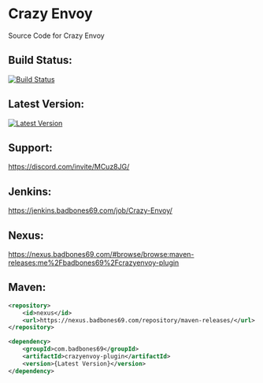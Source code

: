# Crazy Envoy
Source Code for Crazy Envoy

## Build Status:
[![Build Status](https://jenkins.badbones69.com/job/Crazy-Envoy/badge/icon)](https://jenkins.badbones69.com/job/Crazy-Envoy/)
 
## Latest Version:
[![Latest Version](https://img.shields.io/badge/Latest%20Version-1.3.13-blue)](https://github.com/badbones69/Crazy-Envoy/releases/latest)

## Support:
https://discord.com/invite/MCuz8JG/

## Jenkins: 
https://jenkins.badbones69.com/job/Crazy-Envoy/
 
## Nexus:
https://nexus.badbones69.com/#browse/browse:maven-releases:me%2Fbadbones69%2Fcrazyenvoy-plugin

## Maven:
```xml
<repository>
    <id>nexus</id>
    <url>https://nexus.badbones69.com/repository/maven-releases/</url>
</repository>

<dependency>
    <groupId>com.badbones69</groupId>
    <artifactId>crazyenvoy-plugin</artifactId>
    <version>{Latest Version}</version>
</dependency>
```
